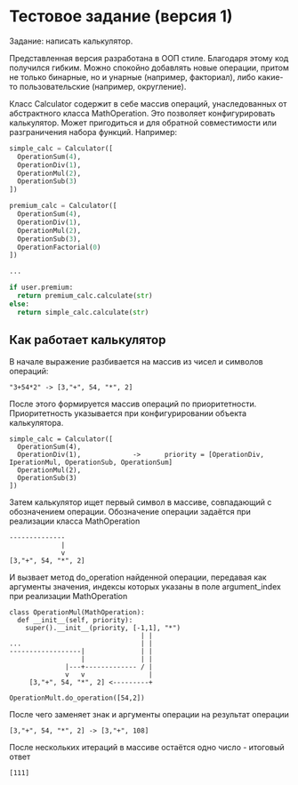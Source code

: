 # Тестовое задание (версия 1)

Задание: написать калькулятор.

Представленная версия разработана в ООП стиле. Благодаря этому код получился гибким. Можно спокойно добавлять новые операции, притом не только бинарные, но и унарные (например, факториал), либо какие-то пользовательские (например, округление).

Класс Calculator содержит в себе массив операций, унаследованных от абстрактного класса MathOperation. Это позволяет конфигурировать калькулятор. Может пригодиться и для обратной совместимости или разграничения набора функций. Например: 
```python
simple_calc = Calculator([
  OperationSum(4),
  OperationDiv(1),
  OperationMul(2),
  OperationSub(3)
])

premium_calc = Calculator([
  OperationSum(4),
  OperationDiv(1),
  OperationMul(2),
  OperationSub(3),
  OperationFactorial(0)
])

...

if user.premium:
  return premium_calc.calculate(str)
else:
  return simple_calc.calculate(str)
```
## Как работает калькулятор
В начале выражение разбивается на массив из чисел и символов операций:
```
"3+54*2" -> [3,"+", 54, "*", 2]
```
После этого формируется массив операций по приоритетности. Приоритетность указывается при конфигурировании объекта калькулятора.
```
simple_calc = Calculator([
  OperationSum(4),
  OperationDiv(1),             ->      priority = [OperationDiv, IperationMul, OperationSub, OperationSum]
  OperationMul(2),
  OperationSub(3)
])
```
Затем калькулятор ищет первый символ в массиве, совпадающий с обозначением операции. Обозначение операции задаётся при реализации класса MathOperation
```
--------------
             |
             v
[3,"+", 54, "*", 2]
```
И вызвает метод do_operation найденной операции, передавая как аргументы значения, индексы которых указаны в полe argument_index при реализации MathOperation
```
class OperationMul(MathOperation):
  def __init__(self, priority):
    super().__init__(priority, [-1,1], "*")
                                 | |
...                              | |
------------------|              | |
                  |              | |
              |---+------------- / |
              v   v                |
     [3,"+", 54, "*", 2] <---------+

OperationMult.do_operation([54,2])
```
После чего заменяет знак и аргументы операции на результат операции
```
[3,"+", 54, "*", 2] -> [3,"+", 108]
```
После нескольких итераций в массиве остаётся одно число - итоговый ответ
```
[111]
